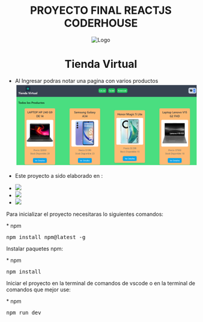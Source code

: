

<h1 align="center">PROYECTO FINAL REACTJS CODERHOUSE</h1>
<div align='center'>
    <img src="https://i.pinimg.com/originals/1c/54/f7/1c54f7b06d7723c21afc5035bf88a5ef.png"alt="Logo" width="80" height='80' style='max-width:100%'/>
    <h1 className="text-white text-2xl font-bold">Tienda Virtual</h1>
</div>


* Al Ingresar podras notar una pagina con varios productos
  <img src='/public/image2.png' style="margin:3px"/>

* Este proyecto a sido elaborado en :

<ul>
    <li><img src="https://camo.githubusercontent.com/268ac512e333b69600eb9773a8f80b7a251f4d6149642a50a551d4798183d621/68747470733a2f2f696d672e736869656c64732e696f2f62616467652f52656163742d3230323332413f7374796c653d666f722d7468652d6261646765266c6f676f3d7265616374266c6f676f436f6c6f723d363144414642"></li>
<li><img src='https://img.shields.io/badge/firebase-%23039BE5.svg?style=for-the-badge&logo=firebase'/></li>
<li>
<img src='https://camo.githubusercontent.com/ec8056bddf659d21de39b358d9786e56731cd767117e091348411666a5e7eee6/68747470733a2f2f696d672e736869656c64732e696f2f62616467652f7461696c77696e646373732d2532333338423241432e7376673f7374796c653d666f722d7468652d6261646765266c6f676f3d7461696c77696e642d637373266c6f676f436f6c6f723d7768697465' /></li>
</ul>

Para inicializar el proyecto necesitaras lo siguientes comandos:
<div class='class="highlight highlight-source-shell notranslate position-relative overflow-auto"'>
    * npm
    <pre>npm install npm@latest -g</pre>
</div>

Instalar paquetes npm:

<div class='class="highlight highlight-source-shell notranslate position-relative overflow-auto"'>
    * npm
    <pre>npm install</pre>
</div>

Iniciar el proyecto en la terminal de comandos de vscode o en la terminal de comandos que mejor use:

<div class='class="highlight highlight-source-shell notranslate position-relative overflow-auto"'>
    * npm
    <pre>npm run dev</pre>
</div>


